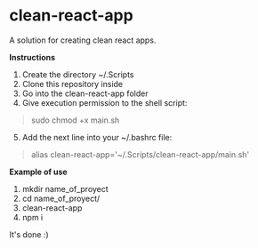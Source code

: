 # clean-react-app
A solution for creating clean react apps.

**Instructions**
1. Create the directory ~/.Scripts
2. Clone this repository inside
3. Go into the clean-react-app folder
4. Give execution permission to the shell script:
> sudo chmod +x main.sh
5. Add the next line into your ~/.bashrc file:
> alias clean-react-app='~/.Scripts/clean-react-app/main.sh'

**Example of use**  

1. mkdir name_of_proyect
2. cd name_of_proyect/
3. clean-react-app
4. npm i

It's done :)
